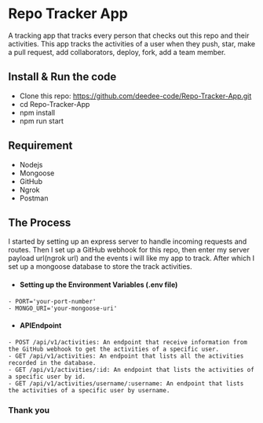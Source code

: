 # Repo Tracker App

A tracking app that tracks every person that checks out this repo and their activities. This app tracks the activities of a user when they push, star, make a pull request, add collaborators, deploy, fork, add a team member.

## Install & Run the code

- Clone this repo: https://github.com/deedee-code/Repo-Tracker-App.git
- cd Repo-Tracker-App
- npm install
- npm run start

## Requirement

- Nodejs
- Mongoose
- GitHub
- Ngrok
- Postman

## The Process

I started by setting up an express server to handle incoming requests and routes. Then I set up a GitHub webhook for this repo, then enter my server payload url(ngrok url) and the events i will like my app to track. After which I set up a mongoose database to store the track activities.

- #### Setting up the Environment Variables (.env file)

```
- PORT='your-port-number'
- MONGO_URI='your-mongoose-uri'
```

- #### APIEndpoint

```
- POST /api/v1/activities: An endpoint that receive information from the GitHub webhook to get the activities of a specific user.
- GET /api/v1/activities: An endpoint that lists all the activities recorded in the database.
- GET /api/v1/activities/:id: An endpoint that lists the activities of a specific user by id.
- GET /api/v1/activities/username/:username: An endpoint that lists the activities of a specific user by username.
```

### Thank you
